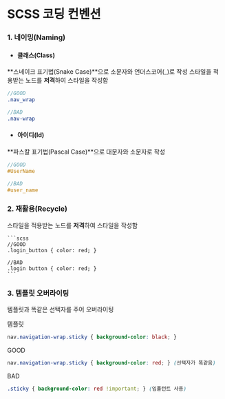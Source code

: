 ﻿# SCSS 코딩 컨벤션

### 1. 네이밍(Naming)

+ #### 클래스(Class)

**스네이크 표기법(Snake Case)**으로 소문자와 언더스코어(_)로 작성
스타일을 적용받는 노드를 **저격**하여 스타일을 작성함
    
```scss
//GOOD
.nav_wrap

//BAD
.nav-wrap
```

+ #### 아이디(Id)

**파스칼 표기법(Pascal Case)**으로 대문자와 소문자로 작성
    
```scss
//GOOD
#UserName

//BAD
#user_name
```

### 2. 재활용(Recycle)

스타일을 적용받는 노드를 **저격**하여 스타일을 작성함

    ```scss
    //GOOD
    .login_button { color: red; }

    //BAD
    .login button { color: red; }
    ```
     
### 3. 템플릿 오버라이팅

템플릿과 똑같은 선택자를 주어 오버라이팅

템플릿
```scss
nav.navigation-wrap.sticky { background-color: black; }
```

GOOD
```scss
nav.navigation-wrap.sticky { background-color: red; } (선택자가 똑같음)
```
BAD
```scss
.sticky { background-color: red !important; } (임폴턴트 사용)
```

